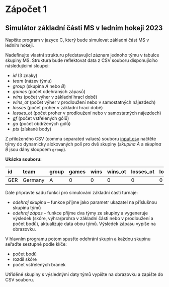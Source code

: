 # Zápočet 1
## Simulátor základní části MS v ledním hokeji 2023

Napište program v jazyce C, který bude simulovat základní část MS v ledním hokeji.

Nadefinujte vlastní strukturu představující záznam jednoho týmu v tabulce skupiny MS.
Struktura bude reflektovat data z CSV souboru disponujícího následujícími sloupci:
* _id_ (3 znaky)
* _team_ (název týmu)
* _group_ (skupina _A_ nebo _B_)
* _games_ (počet odehraných zápasů)
* _wins_ (počet výher v základní hrací době)
* _wins_ot_ (počet výher v prodloužení nebo v samostatných nájezdech)
* _losses_ (počet proher v základní hrací době)
* _losses_ot_ (počet proher v prodloužení nebo v samostatných nájezdech)
* _gf_ (počet vstřelených gólů)
* _ga_ (počet obdržených gólů)
* _pts_ (získané body)

Z přiloženého CSV (comma separated values) souboru [input.csv](data%2Finput.csv) načtěte týmy do dynamicky alokovaných polí pro dvě skupiny
(_skupina A_ a _skupina B_ jsou dány sloupcem `group`).

**Ukázka souboru:**

| id | team | group | games | wins | wins\_ot | losses\_ot | losses | gf | ga | pts |
| :--- | :--- | :--- | :--- | :--- | :--- | :--- | :--- | :--- | :--- | :--- |
| GER | Germany | A | 0 | 0 | 0 | 0 | 0 | 0 | 0 | 0 |

Dále připravte sadu funkcí pro simulování základní části turnaje:

* _odehraj skupinu_ – funkce přijme jako parametr ukazatel na příslušnou skupinu týmů
* _odehraj zápas_ – funkce přijme dva týmy ze skupiny a vygeneruje výsledek (skóre, výhra/prohra v základní části nebo
v prodloužení a počet bodů), aktualizuje data obou týmů. Výsledek zápasu vypíše na obrazovku.

V hlavním programu potom spusťte odehrání skupin a každou skupinu seřaďte sestupně podle klíče:
* počet bodů
* rozdíl skóre
* počet vstřelených branek

Utříděné skupiny s výslednými daty týmů vypište na obrazovku a zapište do CSV souboru.
